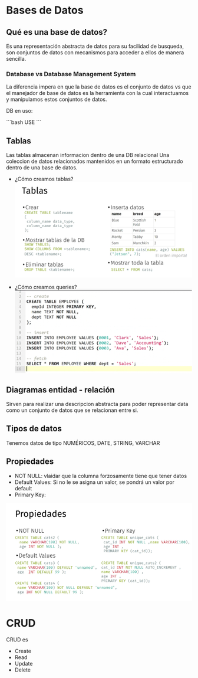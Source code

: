 # Bases de Datos

## Qué es una base de datos?

Es una representación abstracta de datos para su facilidad de busqueda, son conjuntos de datos con mecanismos para acceder a ellos de manera sencilla.

### Database vs Database Management System

La diferencia impera en que la base de datos es el conjunto de datos vs que el manejador de base de datos es la herramienta con la cual interactuamos y manipulamos estos conjuntos de datos.

DB en uso:

´´´bash
USE <database name>
´´´
## Tablas 

Las tablas almacenan informacion dentro de una DB relacional
Una coleccion de datos relacionados mantenidos en un formato estructurado dentro de una base de datos.

- ¿Cómo creamos tablas?
![crear_tablas](images/crear_tablas.png)

- ¿Cómo creamos queries?
![query_example](images/query_example.png)

## Diagramas entidad - relación

Sirven para realizar una descripcion abstracta para poder representar data como un conjunto de datos que se relacionan entre si.

## Tipos de datos

Tenemos datos de tipo NUMÉRICOS, DATE, STRING, VARCHAR

## Propiedades 

- NOT NULL: vlaidar que la columna forzosamente tiene que tener datos
- Default Values: Si no le se asigna un valor, se pondrá un valor por default
- Primary Key: 

![alt text](images/propiedades.png)

# CRUD

CRUD es 

- Create
- Read
- Update
- Delete
